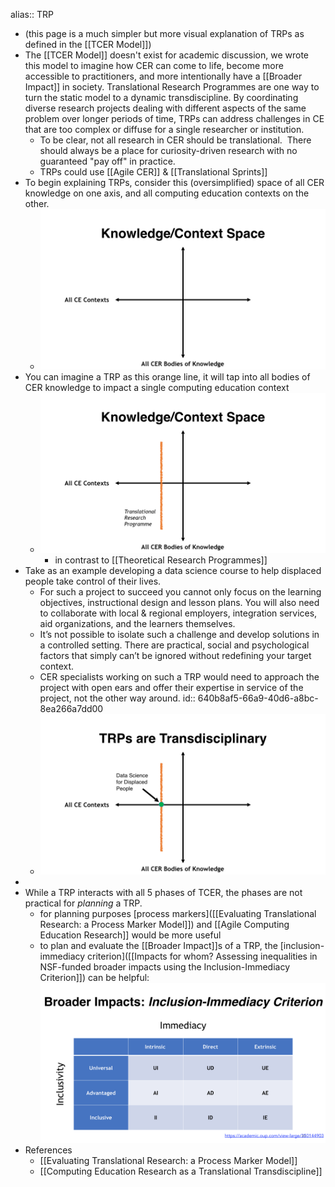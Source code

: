 alias:: TRP

- (this page is a much simpler but more visual explanation of TRPs as defined in the [[TCER Model]])
- The [[TCER Model]] doesn't exist for academic discussion, we wrote this model to imagine how CER can come to life, become more accessible to practitioners, and more intentionally have a [[Broader Impact]] in society.  Translational Research Programmes are one way to turn the static model to a dynamic transdiscipline. By coordinating diverse research projects dealing with different aspects of the same problem over longer periods of time, TRPs can address challenges in CE that are too complex or diffuse for a single researcher or institution.
	- To be clear, not all research in CER should be translational.  There should always be a place for curiosity-driven research with no guaranteed "pay off" in practice.
	- TRPs could use [[Agile CER]] & [[Translational Sprints]]
- To begin explaining TRPs, consider this (oversimplified) space of all CER knowledge on one axis, and all computing education contexts on the other.
	- ![sigcse_presentation_tcer - beat.040.jpg](../assets/sigcse_presentation_tcer_-_beat.040_1677323073448_0.jpg)
- You can imagine a TRP as this orange line, it will tap into all bodies of CER knowledge to impact a single computing education context
	- ![sigcse_presentation_tcer - beat.041.jpg](../assets/sigcse_presentation_tcer_-_beat.041_1677323088968_0.jpg)
		- in contrast to [[Theoretical Research Programmes]]
- Take as an example developing a data science course to help displaced people take control of their lives.
	- For such a project to succeed you cannot only focus on the learning objectives, instructional design and lesson plans.  You will also need to collaborate with local & regional employers, integration services, aid organizations, and the learners themselves.
	- It’s not possible to isolate such a challenge and develop solutions in a controlled setting.   There are practical, social and psychological factors that simply can’t be ignored without redefining your target context.
	- CER specialists working on such a TRP would need to approach the project with open ears and offer their expertise in service of the project, not the other way around.
	  id:: 640b8af5-66a9-40d6-a8bc-8ea266a7dd00
	- ![TRPs are transdisciplinary](../assets/sigcse_presentation_tcer_-_beat.042_1677259641036_0.jpg)
-
- While a TRP interacts with all 5 phases of TCER, the phases are not practical for _planning_ a TRP.
	- for planning purposes [process markers]([[Evaluating Translational Research: a Process Marker Model]]) and [[Agile Computing Education Research]] would be more useful
	- to plan and evaluate the [[Broader Impact]]s of a TRP, the [inclusion-immediacy criterion]([[Impacts for whom? Assessing inequalities in NSF-funded broader impacts using the Inclusion-Immediacy Criterion]]) can be helpful: ![inclusion-immediacy criterion table](../assets/inclusion-immediacy-criterion-table.png)
- References
	- [[Evaluating Translational Research: a Process Marker Model]]
	- [[Computing Education Research as a Translational Transdiscipline]]